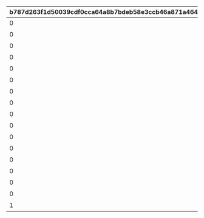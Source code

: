 |b787d263f1d50039cdf0cca64a8b7bdeb58e3ccb46a871a464f5100304a9210a|ace1c05daa0f6f4e1159e9671fbb2c20ac32d78fb4c6d01f606d94d5485c6041|248a7a640b3b47c1076d4bce94c653a8c9f0db48600938fc4574513f551b0f35|6d34cc166e864ddd1a17c1c6e6977091dadf074a08f02683c6516d7cc0fd4af9|b51efeb7b84352cd3203d94131181149fc5231f379001b5c6afe72183ffa214b|2880ed1c0a486276cd8015633047286ed21a22612175ba3054809fa271b61282|b555112daf4970c34c17c7e5d11dd78830448f898b6605adab47516a831e39da|d2d40717078daa559b7253c41a4fbeb317a1a76fdfce6b7428b7a1b50f1cc6a3|35be68d33837435bad4ff1c2bfbf5f345938dd871dbf1ed70007da76210d4ab4|479af15973b8bf25097b1228b75b3fdd3fa91fcf9a154400f14c2d1926730abc|
| --- | --- | --- | --- | --- | --- | --- | --- | --- | --- |
|0|5110601|10110|懐かしき過去の結晶|0|0|オープニング|20059104|0|0|
|0|5110602|10110|リーダーはどっちだ！|91002|30|オクトーの追想　その1|20059104|1|8|
|0|5110603|10110|勝ちたい理由|91002|30|オクトーの追想　その2|20059105|1|8|
|0|5110604|10110|聞き上手な誓約女君|91002|30|クリスティーナの追想　その1|20059108|1|8|
|0|5110605|10110|秘めたる本当の実力……？|91002|30|ダイゴの追想　その1|20059109|1|8|
|0|5110606|10110|友と書いてライバルと読む|91002|30|ラビリスタの追想　その1|20059110|1|8|
|0|5110607|10110|悪と正義の高笑い|91002|30|マサキの追想|20059112|1|8|
|0|5110608|10110|プリンセスナイトとは|91002|30|ラジラジの追想　その1|20059113|1|8|
|0|5110609|10110|まだ見ぬ日々に想い馳せて|91002|30|オクトーの追想　その3|20059114|1|8|
|0|5111602|10111|跳躍王のお仕置き|91002|30|ラジラジの追想　その2|20060103|1|8|
|0|5111603|10111|二人なら絶対だって|91002|30|クリスティーナの追想　その2|20060105|1|8|
|0|5111604|10111|虎の尾を踏む|91002|30|ダイゴの追想　その2|20060108|1|8|
|0|5111605|10111|一番怪しい七冠は誰だ|91002|30|ラビリスタの追想　その2|20060109|1|8|
|0|5111606|10111|簡単すぎる問題|91002|30|ネネカの追想|20060110|1|8|
|0|5111607|10111|魔物使いは語る|91002|30|オクトーの追想　その4|20060113|1|8|
|0|5111608|10111|悪党たちの目指す未来|91002|30|オクトーの追想　その5|20060113|1|8|
|1|5111609|10111|過去を超える思い出を|9000222|1|エンディング|0|0|16|